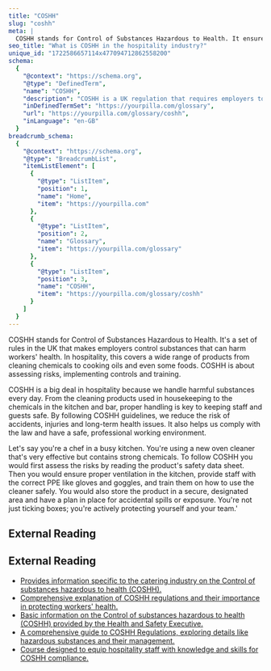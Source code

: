 ```yaml
---
title: "COSHH"
slug: "coshh"
meta: |
  COSHH stands for Control of Substances Hazardous to Health. It ensures safe handling, storage, and use of hazardous substances in restaurants, cafes, and hotels.
seo_title: "What is COSHH in the hospitality industry?"
unique_id: "1722586657114x477094712862558200"
schema:
  {
    "@context": "https://schema.org",
    "@type": "DefinedTerm",
    "name": "COSHH",
    "description": "COSHH is a UK regulation that requires employers to control hazardous substances to protect workers. In hospitality, it covers products from cleaning chemicals to cooking oils and mandates risk assessments, control measures and staff training.",
    "inDefinedTermSet": "https://yourpilla.com/glossary",
    "url": "https://yourpilla.com/glossary/coshh",
    "inLanguage": "en-GB"
  }
breadcrumb_schema:
  {
    "@context": "https://schema.org",
    "@type": "BreadcrumbList",
    "itemListElement": [
      {
        "@type": "ListItem",
        "position": 1,
        "name": "Home",
        "item": "https://yourpilla.com"
      },
      {
        "@type": "ListItem",
        "position": 2,
        "name": "Glossary",
        "item": "https://yourpilla.com/glossary"
      },
      {
        "@type": "ListItem",
        "position": 3,
        "name": "COSHH",
        "item": "https://yourpilla.com/glossary/coshh"
      }
    ]
  }
---
```


COSHH stands for Control of Substances Hazardous to Health. It's a set of rules in the UK that makes employers control substances that can harm workers' health. In hospitality, this covers a wide range of products from cleaning chemicals to cooking oils and even some foods. COSHH is about assessing risks, implementing controls and training.

COSHH is a big deal in hospitality because we handle harmful substances every day. From the cleaning products used in housekeeping to the chemicals in the kitchen and bar, proper handling is key to keeping staff and guests safe. By following COSHH guidelines, we reduce the risk of accidents, injuries and long-term health issues. It also helps us comply with the law and have a safe, professional working environment.

Let's say you're a chef in a busy kitchen. You're using a new oven cleaner that's very effective but contains strong chemicals. To follow COSHH you would first assess the risks by reading the product's safety data sheet. Then you would ensure proper ventilation in the kitchen, provide staff with the correct PPE like gloves and goggles, and train them on how to use the cleaner safely. You would also store the product in a secure, designated area and have a plan in place for accidental spills or exposure. You're not just ticking boxes; you're actively protecting yourself and your team.'

## External Reading



## External Reading

*   [Provides information specific to the catering industry on the Control of substances hazardous to health (COSHH).](https://www.hse.gov.uk/coshh/industry/catering.htm)
*   [Comprehensive explanation of COSHH regulations and their importance in protecting workers' health.](https://www.britsafe.org/training-and-learning/informational-resources/what-is-coshh)
*   [Basic information on the Control of substances hazardous to health (COSHH) provided by the Health and Safety Executive.](https://www.hse.gov.uk/coshh/basics/index.htm)
*   [A comprehensive guide to COSHH Regulations, exploring details like hazardous substances and their management.](https://www.commodious.co.uk/knowledge-bank/health-and-safety/coshh/coshh-a-comprehensive-guide)
*   [Course designed to equip hospitality staff with knowledge and skills for COSHH compliance.](https://tayl.net/courses/coshh-awareness-for-hospitality)